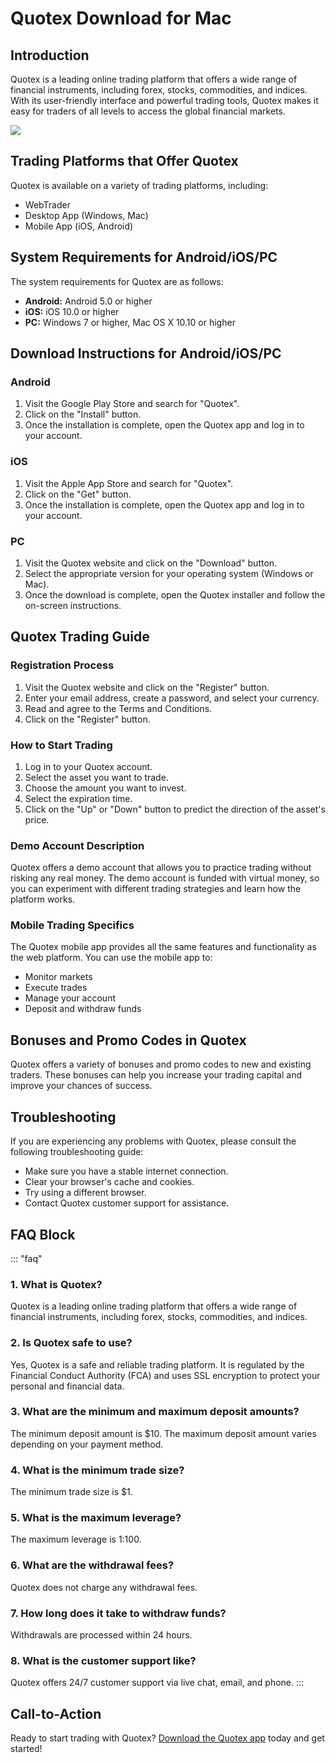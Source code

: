# Quotex Download for Mac

## Introduction

Quotex is a leading online trading platform that offers a wide range of
financial instruments, including forex, stocks, commodities, and
indices. With its user-friendly interface and powerful trading tools,
Quotex makes it easy for traders of all levels to access the global
financial markets.

[![](https://static.quotex.io/files/10_en/300_250.jpg)](https://traff.sbs/brokerqxlid)

## Trading Platforms that Offer Quotex

Quotex is available on a variety of trading platforms, including:

-   WebTrader
-   Desktop App (Windows, Mac)
-   Mobile App (iOS, Android)

## System Requirements for Android/iOS/PC

The system requirements for Quotex are as follows:

-   **Android:** Android 5.0 or higher
-   **iOS:** iOS 10.0 or higher
-   **PC:** Windows 7 or higher, Mac OS X 10.10 or higher

## Download Instructions for Android/iOS/PC

### Android

1.  Visit the Google Play Store and search for "Quotex".
2.  Click on the "Install" button.
3.  Once the installation is complete, open the Quotex app and log in to
    your account.

### iOS

1.  Visit the Apple App Store and search for "Quotex".
2.  Click on the "Get" button.
3.  Once the installation is complete, open the Quotex app and log in to
    your account.

### PC

1.  Visit the Quotex website and click on the "Download" button.
2.  Select the appropriate version for your operating system (Windows or
    Mac).
3.  Once the download is complete, open the Quotex installer and follow
    the on-screen instructions.

## Quotex Trading Guide

### Registration Process

1.  Visit the Quotex website and click on the "Register" button.
2.  Enter your email address, create a password, and select your
    currency.
3.  Read and agree to the Terms and Conditions.
4.  Click on the "Register" button.

### How to Start Trading

1.  Log in to your Quotex account.
2.  Select the asset you want to trade.
3.  Choose the amount you want to invest.
4.  Select the expiration time.
5.  Click on the "Up" or "Down" button to predict the
    direction of the asset\'s price.

### Demo Account Description

Quotex offers a demo account that allows you to practice trading without
risking any real money. The demo account is funded with virtual money,
so you can experiment with different trading strategies and learn how
the platform works.

### Mobile Trading Specifics

The Quotex mobile app provides all the same features and functionality
as the web platform. You can use the mobile app to:

-   Monitor markets
-   Execute trades
-   Manage your account
-   Deposit and withdraw funds

## Bonuses and Promo Codes in Quotex

Quotex offers a variety of bonuses and promo codes to new and existing
traders. These bonuses can help you increase your trading capital and
improve your chances of success.

## Troubleshooting

If you are experiencing any problems with Quotex, please consult the
following troubleshooting guide:

-   Make sure you have a stable internet connection.
-   Clear your browser\'s cache and cookies.
-   Try using a different browser.
-   Contact Quotex customer support for assistance.

## FAQ Block

::: \"faq\"
### 1. What is Quotex?

Quotex is a leading online trading platform that offers a wide range of
financial instruments, including forex, stocks, commodities, and
indices.

### 2. Is Quotex safe to use?

Yes, Quotex is a safe and reliable trading platform. It is regulated by
the Financial Conduct Authority (FCA) and uses SSL encryption to protect
your personal and financial data.

### 3. What are the minimum and maximum deposit amounts?

The minimum deposit amount is \$10. The maximum deposit amount varies
depending on your payment method.

### 4. What is the minimum trade size?

The minimum trade size is \$1.

### 5. What is the maximum leverage?

The maximum leverage is 1:100.

### 6. What are the withdrawal fees?

Quotex does not charge any withdrawal fees.

### 7. How long does it take to withdraw funds?

Withdrawals are processed within 24 hours.

### 8. What is the customer support like?

Quotex offers 24/7 customer support via live chat, email, and phone.
:::

## Call-to-Action

Ready to start trading with Quotex? [Download the Quotex
app](\%22https://traff.sbs/quotexonelink\%22) today and get started!

